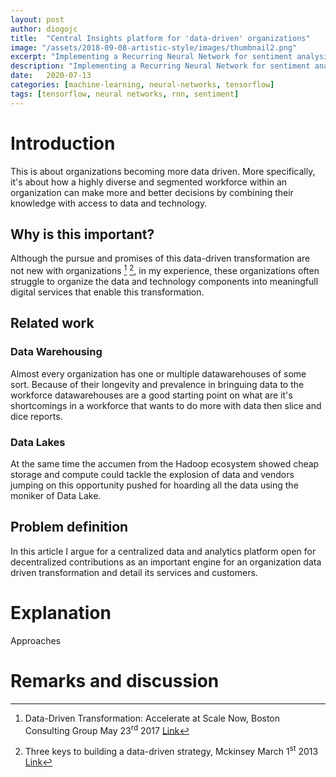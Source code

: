 ```yaml
---
layout: post
author: diogojc
title:  "Central Insights platform for 'data-driven' organizations"
image: "/assets/2018-09-08-artistic-style/images/thumbnail2.png"
excerpt: "Implementing a Recurring Neural Network for sentiment analysis"
description: "Implementing a Recurring Neural Network for sentiment analysis"
date:   2020-07-13
categories: [machine-learning, neural-networks, tensorflow]
tags: [tensorflow, neural networks, rnn, sentiment]
---
```


# Introduction
This is about organizations becoming more data driven.
More specifically, it's about how a highly diverse and segmented workforce within an organization can make more and better decisions by combining their knowledge with access to data and technology.

## Why is this important?
Although the pursue and promises of this data-driven transformation are not new with organizations [^1] [^2], in my experience, these organizations often struggle to organize the data and technology components into meaningfull digital services that enable this transformation.

## Related work

### Data Warehousing
Almost every organization has one or multiple datawarehouses of some sort.
Because of their longevity and prevalence in bringuing data to the workforce datawarehouses are a good starting point on what are it's shortcomings in a workforce that wants to do more with data then slice and dice reports.

### Data Lakes
At the same time the accumen from the Hadoop ecosystem showed cheap storage and compute could tackle the explosion of data and vendors jumping on this opportunity pushed for hoarding all the data using the moniker of Data Lake.

## Problem definition
In this article I argue for a centralized data and analytics platform open for decentralized contributions as an important engine for an organization data driven transformation and detail its services and customers.


# Explanation

Approaches 

# Remarks and discussion

[^1]: Data-Driven Transformation: Accelerate at Scale Now, Boston Consulting Group May 23<sup>rd</sup> 2017 [Link](https://www.bcg.com/publications/2017/digital-transformation-transformation-data-driven-transformation)

[^2]: Three keys to building a data-driven strategy, Mckinsey March 1<sup>st</sup> 2013 [Link](https://www.mckinsey.com/business-functions/mckinsey-digital/our-insights/three-keys-to-building-a-data-driven-strategy)